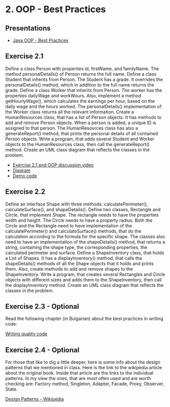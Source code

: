 # 2. OOP - Best Practices

## Presentations

* [Java OOP - Best Practices](https://drive.google.com/open?id=1Z5LSyOsua7J4KXqGwwyHq0QjnvRbprcGO9zuA-8MJ6k)


## Exercise 2.1

Define a class Person with properties id, firstName, and familyName. The method personalDetails() of Person returns the full name. Define a class Student that inherits from Person. The Student has a grade. It overrides the personalDetails() method, which in addition to the full name returns the grade. Define a class Worker that inherits from Person. The worker has the properties dailyWage and workWours. Also, implement a method getHourlyWage(), which calculates the earnings per hour, based on the daily wage and the hours worked. The personalDetails() implementation of the Worker class returns all the relevant information. Create a HumanResources class, that has a list of Person objects. It has methods to add and remove Person objects. When a person is added, a unique ID is assigned to that person. The HumanResources class has also a generateReport() method, that prints the personal details of all contained Person objects. Write a program, that adds several Student and Worker objects to the HumanResources class, then call the generateReport() method. Create an UML class diagram that reflects the classes in the problem.

* [Exercise 2.1 and OOP discussion video](https://drive.google.com/open?id=1Xp6RIUt1qCvgFJXapRuW9q70d7T52F_SoA)
* [Diagram](src/demos/Exercise%202.1%20Diagram.png)
* [Demo code](src/demos)

## Exercise 2.2

Define an interface Shape with three methods: calculatePerimeter(), calculateSurface(), and shapeDetails(). Define two classes, Rectangle and Circle, that implement Shape. The rectangle needs to have the properties width and height. The Circle needs to have a property radius. Both the Circle and the Rectangle need to have implementation of the calculatePerimeter() and calculateSurface() methods, that do the calculation according to the formula for the specific shape. The classes also need to have an implementation of the shapeDetails() method, that returns a string, containing the shape type, the corresponding properties, the calculated perimeter and surface. Define a ShapeInventory class, that holds a List of Shapes. It has a displayInventory() method, that calls the shapeDetails() methods of all the Shape objects that it holds and prints them. Also, create methods to add and remove shapes to the ShapeInventory. Write a program, that creates several Rectangles and Circle objects with different sizes and adds them to the ShapeInventory, then call the displayInventory method. Create an UML class diagram that reflects the classes in the problem.

## Exercise 2.3 - Optional

Read the following chapter (in Bulgarian) about the best practices in writing code:

[Writing quality code](https://introprogramming.info/intro-java-book/read-online/glava21-kachestven-programen-kod/)

## Exercise 2.4 - Optional

For those that like to dig a little deeper, here is some info about the design patterns that we mentioned in class. Here is the link to the wikipedia article about the original book. Inside that article are the links to the individual patterns. In my view the ones, that are most often used and are worth checking are: Factory method, Singleton, Adapter, Facade, Proxy, Observer, State.

[Design Patterns - Wikipedia](https://en.wikipedia.org/wiki/Design_Patterns)